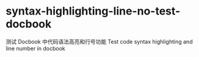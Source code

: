 # syntax-highlighting-line-no-test-docbook
测试 Docbook 中代码语法高亮和行号功能 Test code syntax highlighting and line number in docbook
